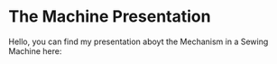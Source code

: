 # The Machine Presentation

Hello, you can find my presentation aboyt the Mechanism in a Sewing Machine here:
